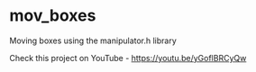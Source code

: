 # mov_boxes
Moving boxes using the manipulator.h library

Check this project on YouTube - https://youtu.be/yGoflBRCyQw
